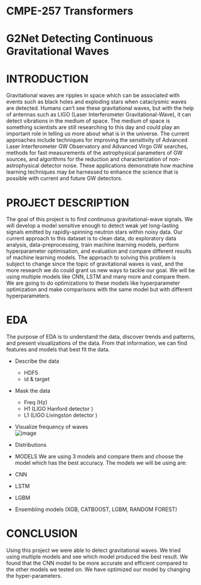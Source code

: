 # CMPE-257 Transformers
# G2Net Detecting Continuous Gravitational Waves

# INTRODUCTION
Gravitational waves are ripples in space which can be associated with events such as black holes and exploding stars when cataclysmic waves are detected. Humans can’t see these gravitational waves, but with the help of antennas such as LIGO (Laser Interferometer Gravitational-Wave), it can detect vibrations in the medium of space. The medium of space is something scientists are still researching to this day and could play an important role in telling us more about what is in the universe. 
The current approaches include techniques for improving the sensitivity of Advanced Laser Interferometer GW Observatory and Advanced Virgo GW searches, methods for fast measurements of the astrophysical parameters of GW sources, and algorithms for the reduction and characterization of non-astrophysical detector noise. These applications demonstrate how machine learning techniques may be harnessed to enhance the science that is possible with current and future GW detectors.

# PROJECT DESCRIPTION
The goal of this project is to find continuous gravitational-wave signals. We will develop a model sensitive enough to detect weak yet long-lasting signals emitted by rapidly-spinning neutron stars within noisy data. Our current approach to this dataset is to clean data, do exploratory data analysis, data-preprocessing, train machine learning models, perform hyperparameter optimisation, and evaluation and compare different results of machine learning models. The approach to solving this problem is subject to change since the topic of gravitational waves is vast, and the more research we do could grant us new ways to tackle our goal.
We will be using multiple models like CNN, LSTM and many more and compare them.
We are going to do optimizations to these models like hyperparameter optimization and make comparisons with the same model but with different hyperparameters.

# EDA
The purpose of EDA is to understand the data, discover trends and patterns, and present visualizations of the data. From that information, we can find features and models that best fit the data.
- Describe the data
  - HDF5
  - id & target
- Mask the data 
  - Freq (Hz)
  - H1 (LIGO Hanford detector )
  - L1 (LIGO Livingston detector )
- Visualize frequency of waves  
![image](https://user-images.githubusercontent.com/57043103/204921723-02ea57f3-ce6d-42c1-8351-1fc04e61eaa3.png)
- Distributions

-  MODELS
We are using 3 models and compare them and choose the model which has the best accuracy.
The models we will be using are:
- CNN
- LSTM
- LGBM 
- Ensembling models (XGB, CATBOOST, LGBM, RANDOM FOREST)

# CONCLUSION
Using this project we were able to detect gravitational waves. We tried using multiple models and see which model produced the best result.
We found that the CNN model to be more accurate and efficient compared to the other models we tested on. 
We have optimized our model by changing the hyper-parameters.
